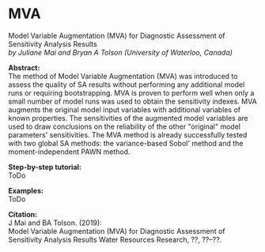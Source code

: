 # MVA

Model Variable Augmentation (MVA) for Diagnostic Assessment of Sensitivity Analysis Results <br>
*by Juliane Mai and Bryan A Tolson (University of Waterloo, Canada)*

**Abstract:**<br>
The method of Model Variable Augmentation (MVA) was introduced to assess the quality of SA results 
without performing any additional model runs or requiring bootstrapping. MVA is proven to perform 
well when only a small number of model runs was used to obtain the sensitivity indexes. 
MVA augments the original model input variables with additional variables of known properties. 
The sensitivities of the augmented model variables are used to draw conclusions on the reliability 
of the other "original" model parameters' sensitivities. The MVA method is already successfully 
tested with two global SA methods: the variance-based Sobol' method and the moment-independent PAWN method. 

**Step-by-step tutorial:**<br>
ToDo

**Examples:**<br>
ToDo

**Citation:**<br>
J Mai and BA Tolson. (2019): <br>
Model Variable Augmentation (MVA) for Diagnostic Assessment of Sensitivity Analysis Results
Water Resources Research, ??, ??–??.

